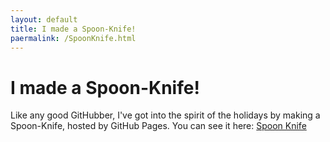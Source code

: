 ```yaml
---
layout: default
title: I made a Spoon-Knife!
paermalink: /SpoonKnife.html
---
```


# I made a Spoon-Knife!
Like any good GitHubber, I've got into the spirit of the holidays by making a Spoon-Knife, hosted by GitHub Pages. You can see it here: [Spoon Knife](http://sk.ethertyper.com)

